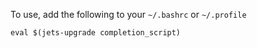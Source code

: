 To use, add the following to your `~/.bashrc` or `~/.profile`

    eval $(jets-upgrade completion_script)
